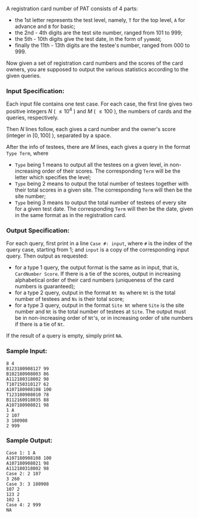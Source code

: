 <!-- Title
Decode Registration Card of PAT (25)
-->
A registration card number of PAT consists of 4 parts:

  * the 1st letter represents the test level, namely, `T` for the top level, `A` for advance and `B` for basic;
  * the 2nd - 4th digits are the test site number, ranged from 101 to 999;
  * the 5th - 10th digits give the test date, in the form of `yymmdd`;
  * finally the 11th - 13th digits are the testee's number, ranged from 000 to 999.

Now given a set of registration card numbers and the scores of the card
owners, you are supposed to output the various statistics according to the
given queries.

### Input Specification:

Each input file contains one test case. For each case, the first line gives
two positive integers $N$ ( $\le 10^4$ ) and $M$ ( $\le 100$ ), the numbers of
cards and the queries, respectively.

Then $N$ lines follow, each gives a card number and the owner's score (integer
in $[0, 100]$ ), separated by a space.

After the info of testees, there are $M$ lines, each gives a query in the
format `Type Term`, where

  * `Type` being 1 means to output all the testees on a given level, in non-increasing order of their scores. The corresponding `Term` will be the letter which specifies the level;
  * `Type` being 2 means to output the total number of testees together with their total scores in a given site. The corresponding `Term` will then be the site number;
  * `Type` being 3 means to output the total number of testees of every site for a given test date. The corresponding `Term` will then be the date, given in the same format as in the registration card.

### Output Specification:

For each query, first print in a line `Case #: input`, where `#` is the index
of the query case, starting from 1; and `input` is a copy of the corresponding
input query. Then output as requested:

  * for a type 1 query, the output format is the same as in input, that is, `CardNumber Score`. If there is a tie of the scores, output in increasing alphabetical order of their card numbers (uniqueness of the card numbers is guaranteed);
  * for a type 2 query, output in the format `Nt Ns` where `Nt` is the total number of testees and `Ns` is their total score;
  * for a type 3 query, output in the format `Site Nt` where `Site` is the site number and `Nt` is the total number of testees at `Site`. The output must be in non-increasing order of `Nt`'s, or in increasing order of site numbers if there is a tie of `Nt`.

If the result of a query is empty, simply print `NA`.

### Sample Input:

    
    
    8 4
    B123180908127 99
    B102180908003 86
    A112180318002 98
    T107150310127 62
    A107180908108 100
    T123180908010 78
    B112160918035 88
    A107180908021 98
    1 A
    2 107
    3 180908
    2 999
    

### Sample Output:

    
    
    Case 1: 1 A
    A107180908108 100
    A107180908021 98
    A112180318002 98
    Case 2: 2 107
    3 260
    Case 3: 3 180908
    107 2
    123 2
    102 1
    Case 4: 2 999
    NA
    

